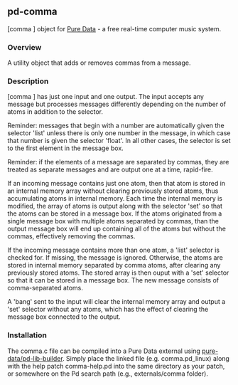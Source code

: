 ## pd-comma
[comma ] object for [Pure Data](https://github.com/pure-data/pure-data) - a free real-time computer music system. 

### Overview

A utility object that adds or removes commas from a message.

### Description

[comma ] has just one input and one output. The input accepts any message but processes messages differently depending on the number of atoms in addition to the selector.

Reminder: messages that begin with a number are automatically given the selector 'list' unless there is only one number in the message, in which case that number is given the selector 'float'. In all other cases, the selector is set to the first element in the message box.

Reminder: if the elements of a message are separated by commas, they are treated as separate messages and are output one at a time, rapid-fire.

If an incoming message contains just one atom, then that atom is stored in an internal memory array without clearing previously stored atoms, thus accumulating atoms in internal memory. Each time the internal memory is modified, the array of atoms is output along with the selector 'set' so that the atoms can be stored in a message box. If the atoms originated from a single message box with multiple atoms separated by commas, than the output message box will end up containing all of the atoms but without the commas, effectively removing the commas.

If the incoming message contains more than one atom, a 'list' selector is checked for. If missing, the message is ignored. Otherwise, the atoms are stored in internal memory separated by comma atoms, after clearing any previously stored atoms. The stored array is then ouput with a 'set' selector so that it can be stored in a message box. The new message consists of comma-separated atoms.

A 'bang' sent to the input will clear the internal memory array and output a 'set' selector without any atoms, which has the effect of clearing the message box connected to the output.

### Installation

The comma.c file can be compiled into a Pure Data external using [pure-data/pd-lib-builder](https://github.com/pure-data/pd-lib-builder). Simply place the linked file (e.g. comma.pd_linux) along with the help patch comma-help.pd into the same directory as your patch, or somewhere on the Pd search path (e.g., externals/comma folder).
